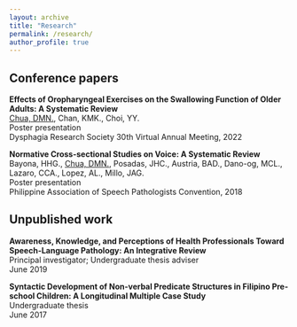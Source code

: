 ```yaml
---
layout: archive
title: "Research"
permalink: /research/
author_profile: true
---
```

## Conference papers

**Effects of Oropharyngeal Exercises on the Swallowing Function of Older Adults: A Systematic Review** <br>
<u> Chua, DMN.</u>, Chan, KMK., Choi, YY. <br>
Poster presentation <br>
Dysphagia Research Society 30th Virtual Annual Meeting, 2022 <br>

**Normative Cross-sectional Studies on Voice: A Systematic Review** <br>
Bayona, HHG., <u> Chua, DMN.</u>, Posadas, JHC., Austria, BAD., Dano-og, MCL., Lazaro, CCA., Lopez, AL., Millo, JAG. <br>
Poster presentation <br>
Philippine Association of Speech Pathologists Convention, 2018 <br>

## Unpublished work
**Awareness, Knowledge, and Perceptions of Health Professionals Toward Speech-Language Pathology: An Integrative Review** <br>
Principal investigator; Undergraduate thesis adviser <br>
June 2019 <br>

**Syntactic Development of Non-verbal Predicate Structures in Filipino Pre-school Children: A Longitudinal Multiple Case Study** <br>
Undergraduate thesis <br>
June 2017
